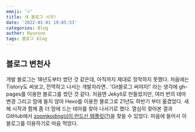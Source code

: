 ```yaml
---
emoji: '🔥'
title: 새 블로그 시작!
date: '2022-01-01 19:05:33'
categories: Blog
author: Hyunsoo
tags: 블로그 blog
---
```


## 블로그 변천사

개발 블로그는 18년도부터 썼던 것 같은데, 아직까지 제대로 정착하지 못했다. 처음에는 Tistory도 써보고, 전역하고 나서는 개발자라면.. 'Git블로그 써야지!' 라는 생각에 gh-pages를 이용한 블로그를 썼던 것 같다. 처음엔 Jekyll로 만들었지만, 여러 번의 테마 변경 그리고 맘에 들지 않아 Hexo를 이용한 블로그로 21년도 하반기 부터 옮겼었다. 새해 시작과 함께 좀 더 맘에 드는 테마를 찾아 나서기로 했다. 열심히 찾아본 결과 GitHub에서 [zoomkoding님이 만드신 템플릿(?)](https://github.com/zoomKoding/zoomkoding-gatsby-blog)을 찾을 수 있었다. 마음에 들어서 이 블로그를 이용하기로 마음 먹었다.

```toc

```
